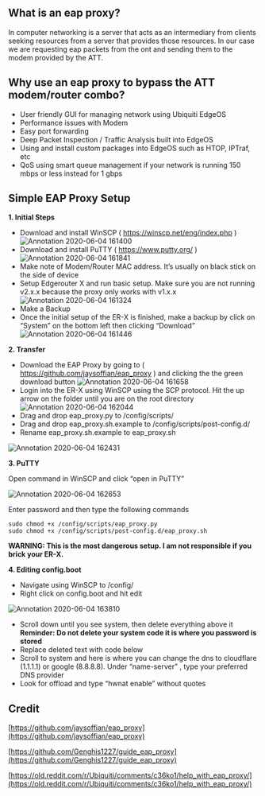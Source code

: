 ## What is an eap proxy?

In computer networking is a server that acts as an intermediary from clients seeking resources from a server that provides those resources. In our case we are requesting eap packets from the ont and sending them to the modem provided by the ATT.

## Why use an eap proxy to bypass the ATT modem/router combo?

- User friendly GUI for managing network using Ubiquiti EdgeOS
- Performance issues with Modem
- Easy port forwarding 
- Deep Packet Inspection / Traffic Analysis built into EdgeOS
- Using and install custom packages into EdgeOS such as HTOP, IPTraf, etc
- QoS using smart queue management if your network is running 150 mbps or less instead for 1 gbps

## Simple EAP Proxy Setup

 **1. Initial Steps**

- Download and install WinSCP ( https://winscp.net/eng/index.php )
![Annotation 2020-06-04 161400](https://user-images.githubusercontent.com/59487209/83816356-d904fd00-a687-11ea-9ef8-88c8180d6d4d.png)
- Download and install PuTTY ( https://www.putty.org/ )
![Annotation 2020-06-04 161841](https://user-images.githubusercontent.com/59487209/83816408-f1751780-a687-11ea-8352-d5c8af206b39.png)
- Make note of Modem/Router MAC address. It’s usually on black stick on the side of device
- Setup Edgerouter X and run basic setup. Make sure you are not running v2.x.x because the proxy only works with v1.x.x
![Annotation 2020-06-04 161324](https://user-images.githubusercontent.com/59487209/83816307-b672e400-a687-11ea-9748-4b050598fc8c.png)
- Make a Backup
- Once the initial setup of the ER-X is finished, make a backup by click on “System” on the bottom left then clicking “Download”
![Annotation 2020-06-04 161446](https://user-images.githubusercontent.com/59487209/83816459-0b165f00-a688-11ea-936e-9cdc13c14407.png)

**2. Transfer**

- Download the EAP Proxy by going to ( https://github.com/jaysoffian/eap_proxy ) and clicking the the green download button
![Annotation 2020-06-04 161658](https://user-images.githubusercontent.com/59487209/83816513-2f723b80-a688-11ea-89c9-ebed80566202.png)
- Login into the ER-X using WinSCP using the SCP protocol. Hit the up arrow on the folder until you are on the root directory
![Annotation 2020-06-04 162044](https://user-images.githubusercontent.com/59487209/83816600-5d578000-a688-11ea-855d-3c8308c10608.png)
- Drag and drop eap_proxy.py to /config/scripts/
- Drag and drop eap_proxy.sh.example to /config/scripts/post-config.d/
- Rename eap_proxy.sh.example to eap_proxy.sh

![Annotation 2020-06-04 162431](https://user-images.githubusercontent.com/59487209/83816681-955ec300-a688-11ea-910c-ed3461dacafc.png)

**3. PuTTY**

Open command in WinSCP and click “open in PuTTY”

![Annotation 2020-06-04 162653](https://user-images.githubusercontent.com/59487209/83816739-b3c4be80-a688-11ea-82be-7e73fb5f76bb.png)

Enter password and then type the following commands

    sudo chmod +x /config/scripts/eap_proxy.py
    sudo chmod +x /config/scripts/post-config.d/eap_proxy.sh

**WARNING: This is the most dangerous setup. I am not responsible if you brick your ER-X.**

 **4. Editing config.boot**

- Navigate using WinSCP to /config/
- Right click on config.boot and hit edit

![Annotation 2020-06-04 163810](https://user-images.githubusercontent.com/59487209/83816868-01d9c200-a689-11ea-8e17-bab02d1deb8c.png)

- Scroll down until you see system, then delete everything above it
**Reminder: Do not delete your system code it is where you password is stored**
- Replace deleted text with code below
- Scroll to system and here is where you can change the dns to cloudflare (1.1.1.1) or google (8.8.8.8). Under “name-server” , type your preferred DNS provider
- Look for offload and type “hwnat enable” without quotes

## Credit

[https://github.com/jaysoffian/eap_proxy](https://github.com/jaysoffian/eap_proxy)

[https://github.com/Genghis1227/guide_eap_proxy](https://github.com/Genghis1227/guide_eap_proxy)

[https://old.reddit.com/r/Ubiquiti/comments/c36ko1/help_with_eap_proxy/](https://old.reddit.com/r/Ubiquiti/comments/c36ko1/help_with_eap_proxy/)
